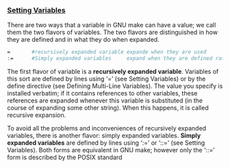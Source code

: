 ### [Setting Variables](https://www.gnu.org/software/make/manual/html_node/Setting.html#Setting)
There are two ways that a variable in GNU make can have a value; we call them the two flavors of variables. The two flavors are distinguished in how they are defined and in what they do when expanded.
```bash
=       #recursively expanded variable expande when they are used
:=      #Simply expanded variables     expand when they are defined rather than when they are used.
```
The first flavor of variable is a **recursively expanded variable**. Variables of this sort are defined by lines using ‘=’ (see Setting Variables) or by the define directive (see Defining Multi-Line Variables). The value you specify is installed verbatim; if it contains references to other variables, these references are expanded whenever this variable is substituted (in the course of expanding some other string). When this happens, it is called recursive expansion.

To avoid all the problems and inconveniences of recursively expanded variables, there is another flavor: simply expanded variables. **Simply expanded variables** are defined by lines using ‘:=’ or ‘::=’ (see Setting Variables). Both forms are equivalent in GNU make; however only the ‘::=’ form is described by the POSIX standard

